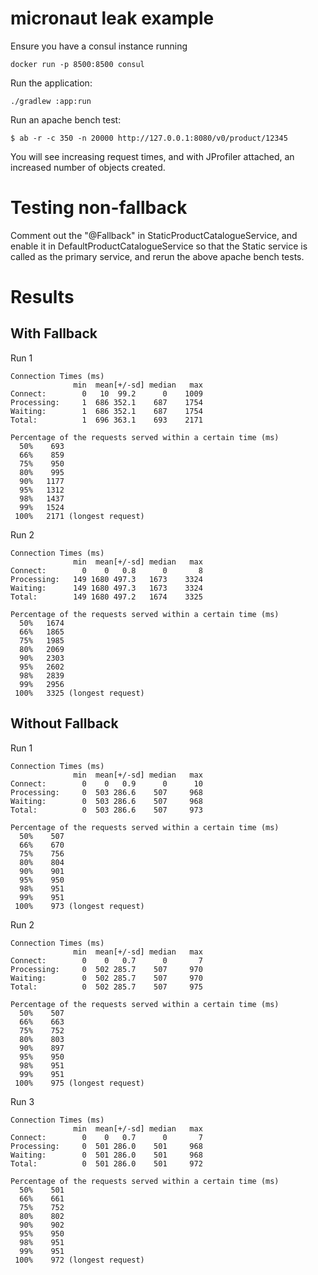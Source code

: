 # micronaut leak example

Ensure you have a consul instance running

    docker run -p 8500:8500 consul

Run the application:

    ./gradlew :app:run

Run an apache bench test:

    $ ab -r -c 350 -n 20000 http://127.0.0.1:8080/v0/product/12345


You will see increasing request times, and with JProfiler attached, an increased number
of objects created.

# Testing non-fallback

Comment out the "@Fallback" in StaticProductCatalogueService, and enable it in DefaultProductCatalogueService so that the Static service is called as the primary service, and rerun the above apache bench tests.

# Results

## With Fallback

Run 1

    Connection Times (ms)
                  min  mean[+/-sd] median   max
    Connect:        0   10  99.2      0    1009
    Processing:     1  686 352.1    687    1754
    Waiting:        1  686 352.1    687    1754
    Total:          1  696 363.1    693    2171

    Percentage of the requests served within a certain time (ms)
      50%    693
      66%    859
      75%    950
      80%    995
      90%   1177
      95%   1312
      98%   1437
      99%   1524
     100%   2171 (longest request)

Run 2

    Connection Times (ms)
                  min  mean[+/-sd] median   max
    Connect:        0    0   0.8      0       8
    Processing:   149 1680 497.3   1673    3324
    Waiting:      149 1680 497.3   1673    3324
    Total:        149 1680 497.2   1674    3325

    Percentage of the requests served within a certain time (ms)
      50%   1674
      66%   1865
      75%   1985
      80%   2069
      90%   2303
      95%   2602
      98%   2839
      99%   2956
     100%   3325 (longest request)

## Without Fallback
    
Run 1

    Connection Times (ms)
                  min  mean[+/-sd] median   max
    Connect:        0    0   0.9      0      10
    Processing:     0  503 286.6    507     968
    Waiting:        0  503 286.6    507     968
    Total:          0  503 286.6    507     973

    Percentage of the requests served within a certain time (ms)
      50%    507
      66%    670
      75%    756
      80%    804
      90%    901
      95%    950
      98%    951
      99%    951
     100%    973 (longest request)

Run 2
    
    Connection Times (ms)
                  min  mean[+/-sd] median   max
    Connect:        0    0   0.7      0       7
    Processing:     0  502 285.7    507     970
    Waiting:        0  502 285.7    507     970
    Total:          0  502 285.7    507     975

    Percentage of the requests served within a certain time (ms)
      50%    507
      66%    663
      75%    752
      80%    803
      90%    897
      95%    950
      98%    951
      99%    951
     100%    975 (longest request)

Run 3

    Connection Times (ms)
                  min  mean[+/-sd] median   max
    Connect:        0    0   0.7      0       7
    Processing:     0  501 286.0    501     968
    Waiting:        0  501 286.0    501     968
    Total:          0  501 286.0    501     972
    
    Percentage of the requests served within a certain time (ms)
      50%    501
      66%    661
      75%    752
      80%    802
      90%    902
      95%    950
      98%    951
      99%    951
     100%    972 (longest request)

